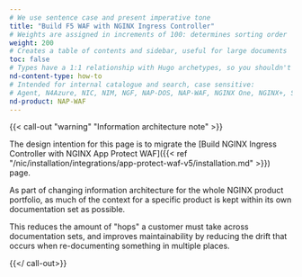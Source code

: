 ```yaml
---
# We use sentence case and present imperative tone
title: "Build F5 WAF with NGINX Ingress Controller"
# Weights are assigned in increments of 100: determines sorting order
weight: 200
# Creates a table of contents and sidebar, useful for large documents
toc: false
# Types have a 1:1 relationship with Hugo archetypes, so you shouldn't need to change this
nd-content-type: how-to
# Intended for internal catalogue and search, case sensitive:
# Agent, N4Azure, NIC, NIM, NGF, NAP-DOS, NAP-WAF, NGINX One, NGINX+, Solutions, Unit
nd-product: NAP-WAF
---
```


{{< call-out "warning" "Information architecture note" >}}

The design intention for this page is to migrate the [Build NGINX Ingress Controller with NGINX App Protect WAF]({{< ref "/nic/installation/integrations/app-protect-waf-v5/installation.md" >}}) page.

As part of changing information architecture for the whole NGINX product portfolio, as much of the context for a specific product is kept within its own documentation set as possible.

This reduces the amount of "hops" a customer must take across documentation sets, and improves maintainability by reducing the drift that occurs when re-documenting something in multiple places.

{{</ call-out>}}